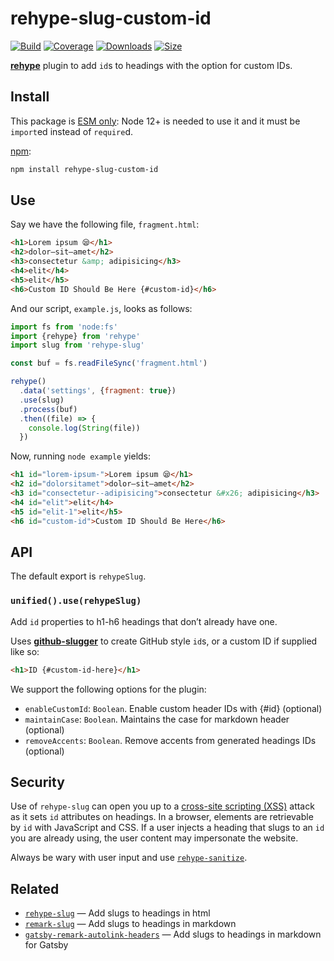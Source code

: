 # rehype-slug-custom-id

[![Build][build-badge]][build]
[![Coverage][coverage-badge]][coverage]
[![Downloads][downloads-badge]][downloads]
[![Size][size-badge]][size]

[**rehype**][rehype] plugin to add `id`s to headings with the option for custom IDs.

## Install

This package is [ESM only](https://gist.github.com/sindresorhus/a39789f98801d908bbc7ff3ecc99d99c):
Node 12+ is needed to use it and it must be `import`ed instead of `require`d.

[npm][]:

```sh
npm install rehype-slug-custom-id
```

## Use

Say we have the following file, `fragment.html`:

```html
<h1>Lorem ipsum 😪</h1>
<h2>dolor—sit—amet</h2>
<h3>consectetur &amp; adipisicing</h3>
<h4>elit</h4>
<h5>elit</h5>
<h6>Custom ID Should Be Here {#custom-id}</h6>
```

And our script, `example.js`, looks as follows:

```js
import fs from 'node:fs'
import {rehype} from 'rehype'
import slug from 'rehype-slug'

const buf = fs.readFileSync('fragment.html')

rehype()
  .data('settings', {fragment: true})
  .use(slug)
  .process(buf)
  .then((file) => {
    console.log(String(file))
  })
```

Now, running `node example` yields:

```html
<h1 id="lorem-ipsum-">Lorem ipsum 😪</h1>
<h2 id="dolorsitamet">dolor—sit—amet</h2>
<h3 id="consectetur--adipisicing">consectetur &#x26; adipisicing</h3>
<h4 id="elit">elit</h4>
<h5 id="elit-1">elit</h5>
<h6 id="custom-id">Custom ID Should Be Here</h6>
```

## API

The default export is `rehypeSlug`.

### `unified().use(rehypeSlug)`

Add `id` properties to h1-h6 headings that don’t already have one.

Uses [**github-slugger**][ghslug] to create GitHub style `id`s, or a custom ID if supplied like so:

```html
<h1>ID {#custom-id-here}</h1>
```

We support the following options for the plugin:

*   `enableCustomId`: `Boolean`. Enable custom header IDs with {#id} (optional)
*   `maintainCase`: `Boolean`. Maintains the case for markdown header (optional)
*   `removeAccents`: `Boolean`. Remove accents from generated headings IDs (optional)

## Security

Use of `rehype-slug` can open you up to a [cross-site scripting (XSS)][xss]
attack as it sets `id` attributes on headings.
In a browser, elements are retrievable by `id` with JavaScript and CSS.
If a user injects a heading that slugs to an `id` you are already using,
the user content may impersonate the website.

Always be wary with user input and use [`rehype-sanitize`][sanitize].

## Related

*   [`rehype-slug`](https://github.com/rehypejs/rehype-slug)
    — Add slugs to headings in html
*   [`remark-slug`](https://github.com/wooorm/remark-slug)
    — Add slugs to headings in markdown
*   [`gatsby-remark-autolink-headers`](https://github.com/gatsbyjs/gatsby/tree/master/packages/gatsby-remark-autolink-headers)
    — Add slugs to headings in markdown for Gatsby

<!-- Definitions -->

[build-badge]: https://github.com/unicorn-utterances/rehype-slug-custom-id/workflows/main/badge.svg

[build]: https://github.com/unicorn-utterances/rehype-slug-custom-id/actions

[coverage-badge]: https://img.shields.io/codecov/c/github/unicorn-utterances/rehype-slug-custom-id.svg

[coverage]: https://codecov.io/github/unicorn-utterances/rehype-slug-custom-id

[downloads-badge]: https://img.shields.io/npm/dm/rehype-slug-custom-id.svg

[downloads]: https://www.npmjs.com/package/rehype-slug-custom-id

[size-badge]: https://img.shields.io/bundlephobia/minzip/rehype-slug-custom-id.svg

[size]: https://bundlephobia.com/result?p=rehype-slug-custom-id

[npm]: https://docs.npmjs.com/cli/install

[license]: license

[rehype]: https://github.com/rehypejs/rehype

[ghslug]: https://github.com/Flet/github-slugger

[xss]: https://en.wikipedia.org/wiki/Cross-site_scripting

[sanitize]: https://github.com/rehypejs/rehype-sanitize
